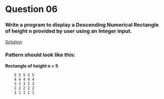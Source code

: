 # Question 06

### Write a program to display a Descending Numerical Rectangle of height **n** provided by user using an Integer input.

[Solution](/techgig/pattern_6/reverse_numerical.java)

### Pattern should look like this:

**Rectangle of height n = 5**
```
    5 5 5 5 5
    4 4 4 4 4
    3 3 3 3 3
    2 2 2 2 2
    1 1 1 1 1
```